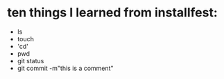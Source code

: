 # ten things I learned from installfest:

- ls
- touch
- 'cd'
- pwd
- git status
- git commit -m"this is a comment"
